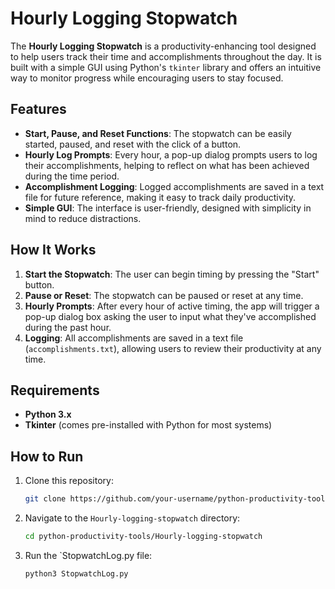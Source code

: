 # Hourly Logging Stopwatch

The **Hourly Logging Stopwatch** is a productivity-enhancing tool designed to help users track their time and accomplishments throughout the day. It is built with a simple GUI using Python's `tkinter` library and offers an intuitive way to monitor progress while encouraging users to stay focused.

## Features

- **Start, Pause, and Reset Functions**: The stopwatch can be easily started, paused, and reset with the click of a button.
- **Hourly Log Prompts**: Every hour, a pop-up dialog prompts users to log their accomplishments, helping to reflect on what has been achieved during the time period.
- **Accomplishment Logging**: Logged accomplishments are saved in a text file for future reference, making it easy to track daily productivity.
- **Simple GUI**: The interface is user-friendly, designed with simplicity in mind to reduce distractions.

## How It Works

1. **Start the Stopwatch**: The user can begin timing by pressing the "Start" button.
2. **Pause or Reset**: The stopwatch can be paused or reset at any time.
3. **Hourly Prompts**: After every hour of active timing, the app will trigger a pop-up dialog box asking the user to input what they've accomplished during the past hour.
4. **Logging**: All accomplishments are saved in a text file (`accomplishments.txt`), allowing users to review their productivity at any time.

## Requirements

- **Python 3.x**
- **Tkinter** (comes pre-installed with Python for most systems)

## How to Run

1. Clone this repository:
   ```bash
   git clone https://github.com/your-username/python-productivity-tools.git

2. Navigate to the `Hourly-logging-stopwatch` directory:
   ```bash
   cd python-productivity-tools/Hourly-logging-stopwatch

3. Run the `StopwatchLog.py file:
   ```bash
   python3 StopwatchLog.py

